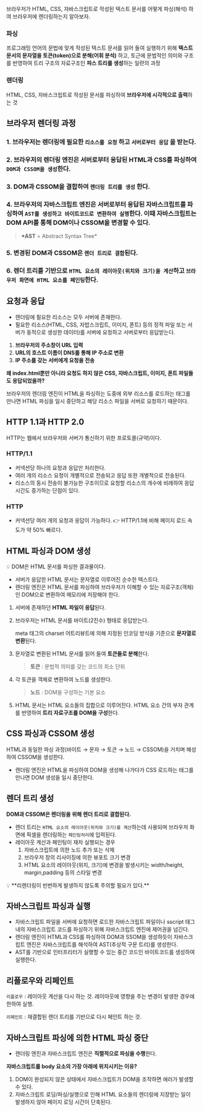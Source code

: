 브라우저가 HTML, CSS, 자바스크립트로 작성된 텍스트 문서를 어떻게 파싱(해석) 하여 브라우저에 렌더링하는지 알아보자.

### 파싱

프로그래밍 언어의 문법에 맞게 작성된 텍스트 문서를 읽어 들여 실행하기 위해 **텍스트 문서의 문자열을 토큰(token)으로 분해(어휘 분석)** 하고, 토근에 문법적인 의미와 구조를 반영하여 트리 구조의 자료구조인 **파스 트리를 생성**하는 일련의 과정

### 렌더링

HTML, CSS, 자바스크립트로 작성된 문서를 파싱하여 **브라우저에 시각적으로 출력**하는 것

## 브라우저 렌더링 과정

### 1. 브라우저는 렌더링에 필요한 `리소스를 요청` 하고 `서버로부터 응답` 을 받는다.

### 2. 브라우저의 렌더링 엔진은 서버로부터 응답된 HTML과 CSS를 파싱하여 `DOM과 CSSOM을 생성`한다.

### 3. DOM과 CSSOM을 결합하여 `렌더링 트리를 생성` 한다.

### 4. 브라우저의 자바스크립트 엔진은 서버로부터 응답된 자바스크립트를 파싱하여 `AST를 생성하고 바이트코드로 변환하여 실행`한다. 이때 자바스크립트는 DOM API를 통해 DOM이나 CSSOM을 변경할 수 있다.

> **\*AST** = Abstract Syntax Tree\*

### 5. 변경된 DOM과 CSSOM은 `렌더 트리로 결합`된다.

### 6. 렌더 트리를 기반으로 `HTML 요소의 레이아웃(위치와 크기)을 계산`하고 `브라우저 화면에 HTML 요소를 페인팅`한다.

## 요청과 응답

- 렌더링에 필요한 리소스는 모두 서버에 존재한다.
- 필요한 리소스(HTML, CSS, 자밥스크립트, 이미지, 폰트) 등의 정적 파일 또는 서버가 동적으로 생성한 데이터)를 서버에 요청하고 서버로부터 응답받는다.

1. **브라우저의 주소창이 URL 입력**
2. **URL의 호스트 이름이 DNS를 통해 IP 주소로 변환**
3. **IP 주소를 갖는 서버에게 요청을 전송**

**왜 index.html뿐만 아니라 요청도 하지 않은 CSS, 자바스크립트, 이미지, 폰트 파일들도 응답되었을까?**

브라우저의 렌더링 엔진이 HTML을 파싱하는 도중에 외부 리소스를 로드하는 태그를 만나면 HTML 파싱을 일시 중단하고 해당 리소스 파일을 서버로 요청하기 때문이다.

## HTTP 1.1과 HTTP 2.0

HTTP는 웹에서 브라우저와 서버가 통신하기 위한 프로토콜(규약)이다.

### HTTP/1.1

- 커넥션당 하나의 요청과 응답만 처리한다.
- 여러 개의 리소스 요청이 개별적으로 전송되고 응답 또한 개별적으로 전송된다.
- 리소스의 동시 전송이 불가능한 구조이므로 요청할 리소스의 개수에 비례하여 응답 시간도 증가하는 단점이 있다.

### HTTP

- 커넥션당 여러 개의 요청과 응답이 가능하다. 👉 HTTP/1.1에 비해 페이지 로드 속도가 약 50% 빠르다.

## HTML 파싱과 DOM 생성

<aside>
💡 DOM은 HTML 문서를 파싱한 결과물이다.

</aside>

- 서버가 응답한 HTML 문서는 문자열로 이루어진 순수한 텍스트다.
- 렌더링 엔진은 HTML 문서를 파싱하여 브라우저가 이해할 수 있는 자료구조(객체)인 DOM으로 변환하여 메모리에 저장해야 한다.

1. 서버에 존재하던 **HTML 파일이 응답**된다.
2. 브라우저는 HTML 문서를 바이트(2진수) 형태로 응답받는다.

   meta 태그의 charset 어트리뷰트에 의해 지정된 인코딩 방식을 기준으로 **문자열로 변환**된다.

3. 문자열로 변환된 HTML 문서를 읽어 들여 **토큰들로 분해**한다.

   > **토큰** : 문법적 의미를 갖는 코드의 최소 단위

4. 각 토큰을 객체로 변환하여 노드를 생성한다.

   > **노드** : DOM을 구성하는 기본 요소

5. HTML 문서는 HTML 요소들의 집합으로 이루어진다. HTML 요소 간의 부자 관계를 반영하여 **트리 자료구조를 DOM을 구성**한다.

## CSS 파싱과 CSSOM 생성

HTML과 동일한 파싱 과정(바이트 → 문자 → 토큰 → 노드 → CSSOM)을 거치며 해성하여 CSSOM을 생성한다.

- 렌더링 엔진은 HTML을 파싱하여 DOM을 생성해 나가다가 CSS 로드하는 태그를 만나면 DOM 생성을 일시 중단한다.

## 렌더 트리 생성

**DOM과 CSSOM은 렌더링을 위해 렌더 트리로 결합된다.**

- 렌더 트리는 `HTML 요소의 레이아웃(위치와 크기)를 계산`하는데 사용되며 브라우저 화면에 픽셀을 렌더링하는 `페인팅처리`에 입력된다.
- 레이아웃 계산과 페인팅이 재차 실행되는 경우
  1. 자바스크립트에 의한 노드 추가 또는 삭제
  2. 브라우저 창의 리사이징에 의한 뷰포트 크기 변경
  3. HTML 요소의 레이아웃(위치, 크기)에 변경을 발생시키는 width/height, margin,padding 등의 스타일 변경

<aside>
💡 **리렌더링이 빈번하게 발생하지 않도록 주의할 필요가 있다.**

</aside>

## 자바스크립트 파싱과 실행

- 자바스크립트 파일을 서버에 요청하면 로드한 자바스크립트 파일이나 sscript 태그 내의 자바스크립트 코드를 파싱하기 위해 자바스크립트 엔진에 제어권을 넘긴다.
- 렌더링 엔진이 HTML과 CSS를 파싱하여 DOM과 SSOM을 생성하듯이 자바스크립트 엔진은 자바스크립트를 해석하여 AST(추상적 구문 트리)를 생성한다.
- AST를 기반으로 인터프리터가 실행할 수 있는 중간 코드인 바이트코드를 생성하여 실행한다.

## 리플로우와 리페인트

`리플로우` : 레이아웃 계산을 다시 하는 것. 레이아웃에 영향을 주는 변경이 발생한 경우에 한하여 실행.

`리페인트` : 재결합된 렌더 트리를 기반으로 다시 페인트 하는 것.

## 자바스크립트 파싱에 의한 HTML 파싱 중단

- 렌더링 엔진과 자바스크립트 엔진은 **직렬적으로 파싱을 수행**한다.

**자바스크립트를 body 요소의 가장 아래에 위치시키는 이유?**

1. DOM이 완성되지 않은 상태에서 자바스크립트가 DOM을 조작하면 에러가 발생할 수 있다.
2. 자바스크립트 로딩/파싱/실행으로 인해 HTML 요소들의 렌더링에 지장받는 일이 발생하지 않아 페이지 로딩 시간이 단축된다.
